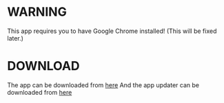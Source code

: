 # WARNING
This app requires you to have Google Chrome installed!
(This will be fixed later.)

# DOWNLOAD
The app can be downloaded from [here](https://node.energypatrik.hu/voice-to-text-version-manager/app/latest-file)
And the app updater can be downloaded from [here](https://node.energypatrik.hu/voice-to-text-version-manager/updater/latest-file)
